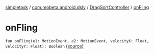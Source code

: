 [simpletask](../../index.md) / [com.mobeta.android.dslv](../index.md) / [DragSortController](index.md) / [onFling](.)

# onFling

`fun onFling(e1: MotionEvent, e2: MotionEvent, velocityX: Float, velocityY: Float): Boolean` [(source)](https://github.com/mpcjanssen/simpletask-android/blob/master/src/main/java/com/mobeta/android/dslv/DragSortController.java#L454)